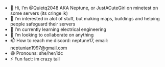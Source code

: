 - 👋 Hi, I’m @Quietq2048 AKA Neptune, or JustACuteGirl on minetest on some servers (its cringe ik) 
- 👀 I’m interested in alot of stuff, but making maps, buildings and helping people safeguard their servers
- 🌱 I’m currently learning electrical engineering
- 💞️ I’m looking to collaborate on anything
- 📫 How to reach me discord: neptune17, email: neptunian1997@gmail.com
- 😄 Pronouns: she/her/idc 
- ⚡ Fun fact: im crazy tall

<!---
Quietq2048/Quietq2048 is a ✨ special ✨ repository because its `README.md` (this file) appears on your GitHub profile.
You can click the Preview link to take a look at your changes.
--->
